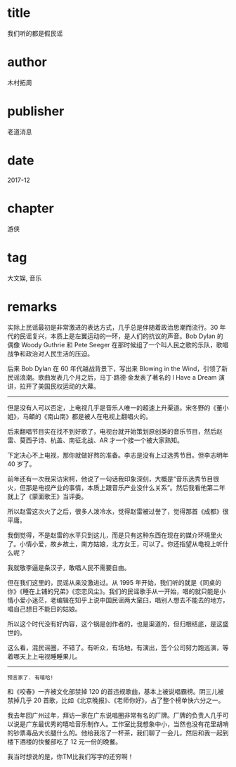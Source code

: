 # title
我们听的都是假民谣

# author
木村拓周

# publisher
老道消息

# date
2017-12

# chapter
游侠

# tag
大文娱, 音乐

# remarks

实际上民谣最初是非常激进的表达方式，几乎总是伴随着政治思潮而流行。30 年代的民谣复兴，本质上是左翼运动的一环，是人们的抗议的声音。‍Bob Dylan 的偶像 Woody Guthrie 和 Pete Seeger 在那时候组了一个叫人民之歌的乐队，歌唱战争和政治对人民生活的压迫。



后来 Bob Dylan 在 60 年代越战背景下，写出来 Blowing in the Wind，引领了新民谣浪潮。歌曲发表几个月之后，马丁·路德·金发表了著名的 I Have a Dream 演讲，拉开了美国民权运动的大幕。

---


但是没有人可以否定，上电视几乎是音乐人唯一的超速上升渠道。宋冬野的《董小姐》，马頔的《南山南》都是被人在电视上翻唱火的。



后来翻唱节目实在找不到好歌了，电视台就开始策划原创类的音乐节目，然后赵雷、莫西子诗、杭盖、南征北战、AR 才一个接一个被大家熟知。



下定决心不上电视，那你就做好熬的准备。李志是没有上过选秀节目。但李志明年 40 岁了。



前年还有一次我采访宋柯，他说了一句话我印象深刻，大概是“音乐选秀节目很火，但那是电视产业的事情，本质上跟音乐产业没什么关系”。然后我看他第二年就上了《蒙面歌王》当评委。


所以赵雷这次火了之后，很多人泼冷水，觉得赵雷被过誉了，觉得那首《成都》很平庸。



我倒觉得，不是赵雷的水平只到这儿，而是只有这种东西在现在的媒介环境里火了。小情小爱，故乡故土，南方姑娘，北方女王，可以了。你还指望从电视上听什么呢？



我就敬李逼是条汉子，敢唱人民不需要自由。


但在我们这里的，民谣从来没激进过。从 1995 年开始，我们听的就是《同桌的你》《睡在上铺的兄弟》《恋恋风尘》。我们的民谣歌手从一开始，唱的就只能是小情小爱小迷茫，老编辑在知乎上说中国民谣两大窠臼，唱别人想去不能去的地方，唱自己想日不能日的姑娘。

所以这个时代没有好内容，这个锅是创作者的，也是渠道的，但归根结底，是这盛世的。



这么看，混民谣圈，不错了。有听众，有场地，有演出，签个公司努力跑巡演，等着哪天上上电视睡睡果儿。

---

`预言家了. 有嘻哈!`


和《咬春》一齐被文化部禁掉 120 的首违规歌曲，基本上被说唱霸榜。阴三儿被禁掉几乎 20 首歌，比如《北京晚报》、《老师你好》，占了整个榜单快六分之一。



我去年回广州过年，拜访一家在广东说唱圈非常有名的厂牌。厂牌的负责人几乎可以说是广东最优秀的嘻哈音乐制作人。工作室比我想象中小，当然也没有花里胡哨的钞票毒品大长腿什么的。他给我泡了一杯茶，我们聊了一会儿，然后和我一起到楼下酒楼的快餐部吃了 12 元一份的晚餐。



我当时想说的是，你TM比我们写字的还穷啊！